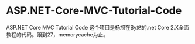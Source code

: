 # ASP.NET-Core-MVC-Tutorial-Code
ASP.NET Core MVC Tutorial Code
这个项目是杨旭在By站的.net Core 2.X全面教程的代码。跟到27，memorycache为止。
